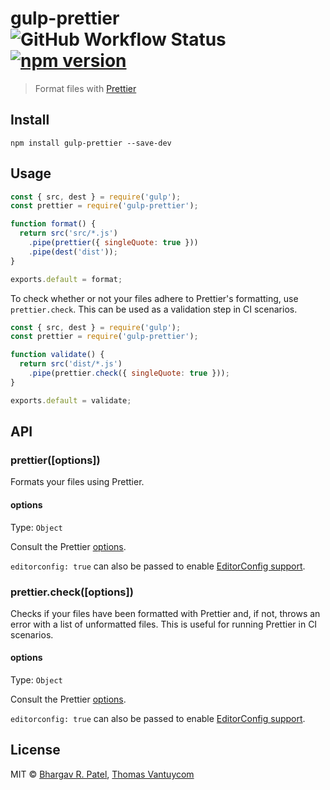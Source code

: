 # gulp-prettier ![GitHub Workflow Status](https://img.shields.io/github/workflow/status/TheDancingCode/gulp-prettier/ci) [![npm version](https://img.shields.io/npm/v/gulp-prettier.svg)](https://www.npmjs.com/package/gulp-prettier)

> Format files with [Prettier](https://github.com/prettier/prettier)

## Install

```
npm install gulp-prettier --save-dev
```

## Usage

```js
const { src, dest } = require('gulp');
const prettier = require('gulp-prettier');

function format() {
  return src('src/*.js')
    .pipe(prettier({ singleQuote: true }))
    .pipe(dest('dist'));
}

exports.default = format;
```

To check whether or not your files adhere to Prettier's formatting, use `prettier.check`. This can be used as a validation step in CI scenarios.

```js
const { src, dest } = require('gulp');
const prettier = require('gulp-prettier');

function validate() {
  return src('dist/*.js')
    .pipe(prettier.check({ singleQuote: true }));
}

exports.default = validate;
```

## API

### prettier([options])

Formats your files using Prettier.

#### options

Type: `Object`

Consult the Prettier [options](https://prettier.io/docs/en/options.html).

`editorconfig: true` can also be passed to enable [EditorConfig support](https://prettier.io/docs/en/api.html#prettierresolveconfigfilepath-options).

### prettier.check([options])

Checks if your files have been formatted with Prettier and, if not, throws an error with a list of unformatted files. This is useful for running Prettier in CI scenarios.

#### options

Type: `Object`

Consult the Prettier [options](https://prettier.io/docs/en/options.html).

`editorconfig: true` can also be passed to enable [EditorConfig support](https://prettier.io/docs/en/api.html#prettierresolveconfigfilepath-options).

## License

MIT © [Bhargav R. Patel](https://github.com/bhargavrpatel), [Thomas Vantuycom](https://github.com/TheDancingCode)
